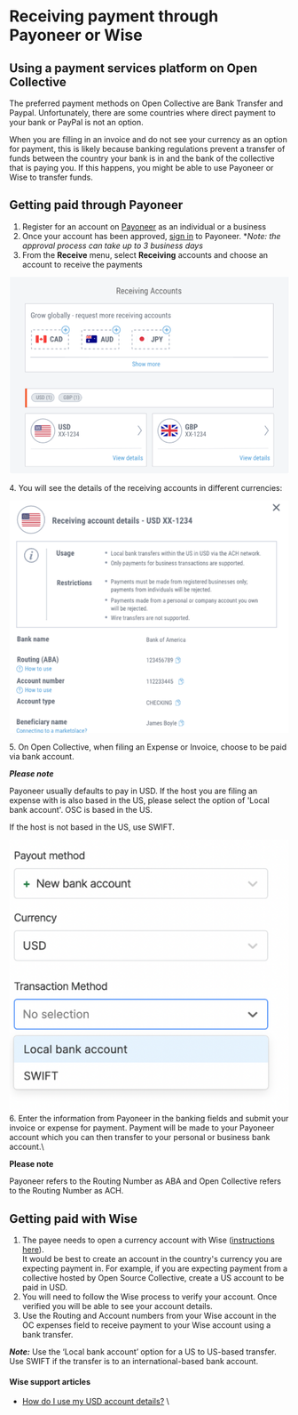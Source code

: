 # Receiving payment through Payoneer or Wise

## Using a payment services platform on Open Collective

The preferred payment methods on Open Collective are Bank Transfer and Paypal. Unfortunately, there are some countries where direct payment to your bank or PayPal is not an option.&#x20;

When you are filling in an invoice and do not see your currency as an option for payment, this is likely because banking regulations prevent a transfer of funds between the country your bank is in and the bank of the collective that is paying you. If this happens, you might be able to use Payoneer or Wise to transfer funds.

## **Getting paid through Payoneer**

1. Register for an account on [Payoneer](https://www.payoneer.com/) as an individual or a business
2. Once your account has been approved, [sign in](https://myaccount.payoneer.com/) to Payoneer. \*_Note: the approval process can take up to 3 business days_
3. From the **Receive** menu, select **Receiving** accounts and choose an account to receive the payments

![](<../.gitbook/assets/image (48).png>)

4\. You will see the details of the receiving accounts in different currencies:

![](<../.gitbook/assets/image (86).png>)

5\. On Open Collective, when filing an Expense or Invoice, choose to be paid via bank account.  &#x20;

_**Please note**_&#x20;

Payoneer usually defaults to pay in USD. If the host you are filing an expense with is also based in the US, please select the option of 'Local bank account'. OSC is based in the US.

If the host is not based in the US, use SWIFT.

![](<../.gitbook/assets/image (80).png>)\
6\. Enter the information from Payoneer in the banking fields and submit your invoice or expense for payment. Payment will be made to your Payoneer account which you can then transfer to your personal or business bank account.\


**Please note**&#x20;

Payoneer refers to the Routing Number as ABA and Open Collective refers to the Routing Number as ACH.&#x20;

## Getting paid with Wise

1. The payee needs to open a currency account with Wise ([instructions here](https://wise.com/help/articles/2897234/how-do-i-open-a-currency-account)).  \
   It would be best to create an account in the country's currency you are expecting payment in. For example, if you are expecting payment from a collective hosted by Open Source Collective, create a US account to be paid in USD.
2. You will need to follow the Wise process to verify your account. Once verified you will be able to see your account details.
3. Use the Routing and Account numbers from your Wise account in the OC expenses field to receive payment to your Wise account using a bank transfer.&#x20;

_**Note:**_ Use the ‘Local bank account’ option for a US to US-based transfer. Use SWIFT if the transfer is to an international-based bank account.

#### Wise support articles

* [How do I use my USD account details?](https://wise.com/help/articles/2827506/how-do-i-use-my-usd-account-details?origin=topic-1pXx5wZnF7Rp83VWwzGPUv) \
